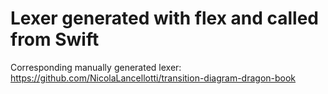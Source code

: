 # Lexer generated with flex and called from Swift

Corresponding manually generated lexer: https://github.com/NicolaLancellotti/transition-diagram-dragon-book
